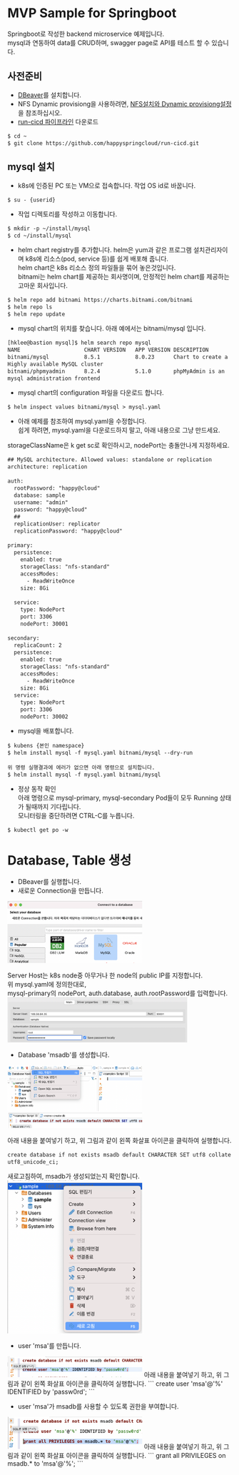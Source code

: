 # MVP Sample for Springboot

Springboot로 작성한 backend microservice 예제입니다.   
mysql과 연동하여 data를 CRUD하며, swagger page로 API를 테스트 할 수 있습니다.   

## 사전준비 
- [DBeaver](https://dbeaver.io/)를 설치합니다.  
- NFS Dynamic provisiong을 사용하려면, [NFS설치와 Dynamic provisiong설정](https://happycloud-lee.tistory.com/178?category=832243)을 참조하십시오.
- [run-cicd 파이프라인](https://happycloud-lee.tistory.com/195?category=832250) 다운로드
```
$ cd ~
$ git clone https://github.com/happyspringcloud/run-cicd.git
```

## mysql 설치
- k8s에 인증된 PC 또는 VM으로 접속합니다. 작업 OS id로 바꿉니다.   
```
$ su - {userid}
``` 

- 작업 디렉토리를 작성하고 이동합니다. 
```
$ mkdir -p ~/install/mysql
$ cd ~/install/mysql
``` 

- helm chart registry를 추가합니다. 
helm은 yum과 같은 프로그램 설치관리자이며 k8s에 리소스(pod, service 등)를 쉽게 배포해 줍니다.  
helm chart은 k8s 리소스 정의 파일들을 묶어 놓은것입니다.  
bitnami는 helm chart를 제공하는 회사명이며, 안정적인 helm chart를 제공하는 고마운 회사입니다.   
```
$ helm repo add bitnami https://charts.bitnami.com/bitnami
$ helm repo ls
$ helm repo update
```

- mysql chart의 위치를 찾습니다. 
아래 예에서는 bitnami/mysql	입니다.   
```
[hklee@bastion mysql]$ helm search repo mysql
NAME                   	CHART VERSION	APP VERSION	DESCRIPTION
bitnami/mysql          	8.5.1        	8.0.23     	Chart to create a Highly available MySQL cluster
bitnami/phpmyadmin     	8.2.4        	5.1.0      	phpMyAdmin is an mysql administration frontend
```
- mysql chart의 configuration 파일을 다운로드 합니다.  

```
$ helm inspect values bitnami/mysql > mysql.yaml

```

- 아래 예제를 참조하여 mysql.yaml을 수정합니다.  
쉽게 하려면, mysql.yaml을 다운로드하지 말고, 아래 내용으로 그냥 만드세요.   

storageClassName은 k get sc로 확인하시고, nodePort는 충돌안나게 지정하세요.  

```
## MySQL architecture. Allowed values: standalone or replication
architecture: replication

auth:
  rootPassword: "happy@cloud"
  database: sample
  username: "admin"
  password: "happy@cloud"
  ##
  replicationUser: replicator
  replicationPassword: "happy@cloud"

primary:
  persistence:
    enabled: true
    storageClass: "nfs-standard"
    accessModes:
      - ReadWriteOnce
    size: 8Gi

  service:
    type: NodePort
    port: 3306
    nodePort: 30001

secondary:
  replicaCount: 2
  persistence:
    enabled: true
    storageClass: "nfs-standard"
    accessModes:
      - ReadWriteOnce
    size: 8Gi
  service:
    type: NodePort
    port: 3306
    nodePort: 30002
```

- mysql을 배포합니다.   
```
$ kubens {본인 namespace} 
$ helm install mysql -f mysql.yaml bitnami/mysql --dry-run

위 명령 실행결과에 에러가 없으면 아래 명령으로 설치합니다.   
$ helm install mysql -f mysql.yaml bitnami/mysql
```

- 정상 동작 확인   
아래 명령으로 mysql-primary, mysql-secondary Pod들이 모두 Running 상태가 될때까지 기다립니다.    
모니터링을 중단하려면 CTRL-C를 누릅니다.    
```
$ kubectl get po -w 
```

# Database, Table 생성 
- DBeaver를 실행합니다. 
- 새로운 Connection을 만듭니다. 
<img src="./img/2021-04-04-12-25-55.png" width=60% height=60%/>

Server Host는 k8s node중 아무거나 한 node의 public IP를 지정합니다.  
위 mysql.yaml에 정의한대로,   
mysql-primary의 nodePort, auth.database, auth.rootPassword를 입력합니다.   
<img src="./img/2021-04-04-12-31-36.png" width=80% height=80%/>

- Database 'msadb'를 생성합니다. 
<img src="./img/2021-04-04-12-37-46.png" width=60% height=60%/>
<img src="./img/2021-04-04-12-39-58.png" width=60% height=60%/>

아래 내용을 붙여넣기 하고, 위 그림과 같이 왼쪽 화살표 아이콘을 클릭하여 실행합니다.
```
create database if not exists msadb default CHARACTER SET utf8 collate utf8_unicode_ci;
```

새로고침하여, msadb가 생성되었는지 확인합니다. 
<img src="./img/2021-04-04-12-41-48.png" width=60% height=60%/>

- user 'msa'를 만듭니다.  
<img src="./img/2021-04-04-12-44-27.png" width=60% height=60%/>
아래 내용을 붙여넣기 하고, 위 그림과 같이 왼쪽 화살표 아이콘을 클릭하여 실행합니다.
```
create user 'msa'@'%' IDENTIFIED by 'passw0rd';
```

- user 'msa'가 msadb를 사용할 수 있도록 권한을 부여합니다.  
<img src="./img/2021-04-04-12-45-55.png" width=60% height=60%/>
아래 내용을 붙여넣기 하고, 위 그림과 같이 왼쪽 화살표 아이콘을 클릭하여 실행합니다.
```
grant all PRIVILEGES on msadb.* to 'msa'@'%';
```
